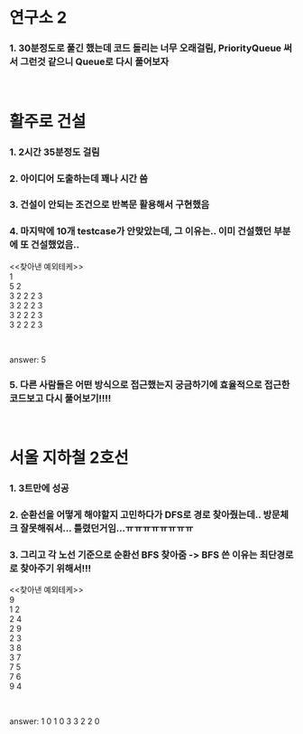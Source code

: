 # 연구소 2 
### 1. 30분정도로 풀긴 했는데 코드 돌리는 너무 오래걸림, PriorityQueue 써서 그런것 같으니 Queue로 다시 풀어보자

</br>

# 활주로 건설 
### 1. 2시간 35분정도 걸림
### 2. 아이디어 도출하는데 꽤나 시간 씀
### 3. 건설이 안되는 조건으로 반복문 활용해서 구현했음
### 4. 마지막에 10개 testcase가 안맞았는데, 그 이유는.. 이미 건설했던 부분에 또 건설했었음.. 
<<찾아낸 예외테케>> </br>
1 </br>
5 2 </br>
3 2 2 2 3 </br>
3 2 2 2 3 </br>
3 2 2 2 3 </br>
3 2 2 2 3 </br>

</br>

answer: 5 </br>


### 5. 다른 사람들은 어떤 방식으로 접근했는지 궁금하기에 효율적으로 접근한 코드보고 다시 풀어보기!!!!

</br>

# 서울 지하철 2호선
### 1. 3트만에 성공
### 2. 순환선을 어떻게 해야할지 고민하다가 DFS로 경로 찾아줬는데.. 방문체크 잘못해줘서... 틀렸던거임...ㅠㅠㅠㅠㅠㅠㅠㅠ
### 3. 그리고 각 노선 기준으로 순환선 BFS 찾아줌 -> BFS 쓴 이유는 최단경로로 찾아주기 위해서!!!

<<찾아낸 예외테케>> </br>
9 </br>
1 2 </br>
2 4 </br>
2 9 </br>
2 3 </br>
3 8 </br>
3 7 </br>
7 5 </br>
7 6 </br>
9 4 </br>

</br>

answer: 1 0 1 0 3 3 2 2 0 </br>
